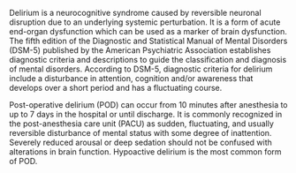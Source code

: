 Delirium is a neurocognitive syndrome caused by reversible neuronal disruption due to an underlying systemic perturbation. It is a form of acute end-organ dysfunction which can be used as a marker of brain dysfunction. The fifth edition of the Diagnostic and Statistical Manual of Mental Disorders (DSM-5) published by the American Psychiatric Association establishes diagnostic criteria and descriptions to guide the classification and diagnosis of mental disorders. According to DSM-5, diagnostic criteria for delirium include a disturbance in attention, cognition and/or awareness that develops over a short period and has a fluctuating course.

Post-operative delirium (POD) can occur from 10 minutes after anesthesia to up to 7 days in the hospital or until discharge. It is commonly recognized in the post-anesthesia care unit (PACU) as sudden, fluctuating, and usually reversible disturbance of mental status with some degree of inattention. Severely reduced arousal or deep sedation should not be confused with alterations in brain function. Hypoactive delirium is the most common form of POD.